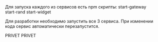 Для запуска каждого из сервисов есть npm скрипты:
start-gateway
start-rand
start-widget

Для разработки необходимо запустить все 3 сервиса. При изменении кода сервис автоматически перезапустится.

PRIVET PRIVET